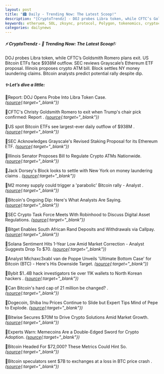 ```yaml
---
layout: post
title: "🏙️ Daily - Trending Now: The Latest Scoop!"
description: "[CryptoTrendz] - DOJ probes Libra token, while CFTC’s Goldsmith Romero plans exit. US Bitcoin ETFs face $938M outflow. SEC reviews Grayscale’s Ethereum ETF proposal. Illinois proposes crypto ATM bill. Block settles NY money laundering claims. Bitcoin analysts predict potential rally despite dip."
keywords: etheruem, SOL, zksync, protocol, Polygon, tokenomics, cryptocurrencies, onchain
categories: dailynews
---
```


##### ⚡ CryptoTrendz - 📌 *Trending Now: The Latest Scoop!:*

DOJ probes Libra token, while CFTC’s Goldsmith Romero plans exit. US Bitcoin ETFs face $938M outflow. SEC reviews Grayscale’s Ethereum ETF proposal. Illinois proposes crypto ATM bill. Block settles NY money laundering claims. Bitcoin analysts predict potential rally despite dip.

##### ✨ *Let’s dive a little:*


🔹Report: DOJ Opens Probe Into Libra Token Case. *([source](https://s.avyag.com/j671){:target="_blank"})*

🔹CFTC's Christy Goldsmith Romero to exit when Trump's chair pick confirmed: Report . *([source](https://s.avyag.com/64aj){:target="_blank"})*

🔹US spot Bitcoin ETFs see largest-ever daily outflow of $938M . *([source](https://s.avyag.com/lscs){:target="_blank"})*

🔹SEC Acknowledges Grayscale's Revised Staking Proposal for its Ethereum ETF. *([source](https://s.avyag.com/b2zm){:target="_blank"})*

🔹Illinois Senator Proposes Bill to Regulate Crypto ATMs Nationwide. *([source](https://s.avyag.com/e736){:target="_blank"})*

🔹Jack Dorsey's Block looks to settle with New York on money laundering claims . *([source](https://s.avyag.com/5ci7){:target="_blank"})*

🔹M2 money supply could trigger a 'parabolic' Bitcoin rally - Analyst . *([source](https://s.avyag.com/w2ho){:target="_blank"})*

🔹Bitcoin's Ongoing Dip: Here's What Analysts Are Saying. *([source](https://s.avyag.com/co7j){:target="_blank"})*

🔹SEC Crypto Task Force Meets With Robinhood to Discuss Digital Asset Regulations. *([source](https://s.avyag.com/bnst){:target="_blank"})*

🔹Bitget Enables South African Rand Deposits and Withdrawals via Callpay. *([source](https://s.avyag.com/un4r){:target="_blank"})*

🔹Solana Sentiment Hits 1-Year Low Amid Market Correction - Analyst Suggests Drop To $70. *([source](https://s.avyag.com/wq4a){:target="_blank"})*

🔹Analyst Michaxc3xabl van de Poppe Unveils 'Ultimate Bottom Case' for Bitcoin (BTC) - Here's His Downside Target. *([source](https://s.avyag.com/qn4b){:target="_blank"})*

🔹Bybit $1..4B hack investigators tie over 11K wallets to North Korean hackers . *([source](https://s.avyag.com/x11n){:target="_blank"})*

🔹Can Bitcoin's hard cap of 21 million be changed? . *([source](https://s.avyag.com/tw36){:target="_blank"})*

🔹Dogecoin, Shiba Inu Prices Continue to Slide but Expert Tips Mind of Pepe to Explode. *([source](https://s.avyag.com/hzzo){:target="_blank"})*

🔹Bitwise Secures $70M to Drive Crypto Solutions Amid Market Growth. *([source](https://s.avyag.com/yvc9){:target="_blank"})*

🔹Experts Warn: Memecoins Are a Double-Edged Sword for Crypto Adoption. *([source](https://s.avyag.com/cxq6){:target="_blank"})*

🔹Bitcoin Headed For $72,000? These Metrics Could Hint So. *([source](https://s.avyag.com/qfri){:target="_blank"})*

🔹Bitcoin speculators sent $7B to exchanges at a loss in BTC price crash . *([source](https://s.avyag.com/bvjg){:target="_blank"})*
